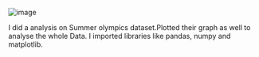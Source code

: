 ![image](https://user-images.githubusercontent.com/66747098/133297696-8c004f83-5ac5-4e13-aebe-29ed7c909260.png)

I did a analysis on Summer olympics dataset.Plotted their graph as well to analyse the whole Data.
I imported libraries like pandas, numpy and matplotlib. 
